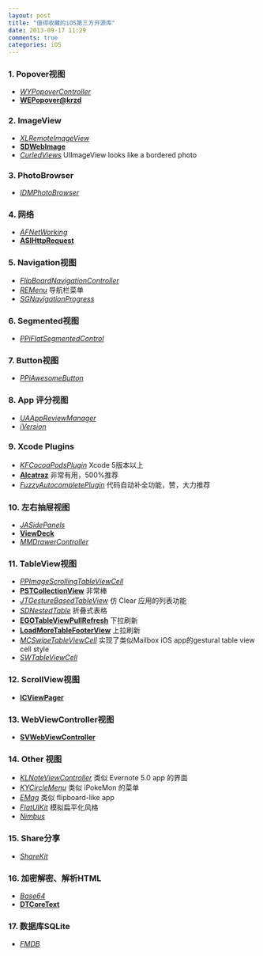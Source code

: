 ```yaml
---
layout: post
title: "值得收藏的iOS第三方开源库"
date: 2013-09-17 11:29
comments: true
categories: iOS
---
```


### 1. Popover视图
*  [_WYPopoverController_](https://github.com/nicolaschengdev/WYPopoverController)
*  [**WEPopover@krzd**](https://github.com/werner77/WEPopover)

### 2. ImageView
* [_XLRemoteImageView_](https://github.com/xmartlabs/XLRemoteImageView)
* [**SDWebImage**](https://github.com/rs/SDWebImage)
* [_CurledViews_](https://github.com/remotevision/CurledViews.git) UIImageView  looks like a bordered photo 

### 3. PhotoBrowser
* [_IDMPhotoBrowser_](https://github.com/appkraft/IDMPhotoBrowser)

### 4. 网络
* [_AFNetWorking_](https://github.com/AFNetworking/AFNetworking)
* [**ASIHttpRequest**](https://github.com/pokeb/asi-http-request)

### 5. Navigation视图
* [_FlipBoardNavigationController_](https://github.com/michaelhenry/FlipBoardNavigationController)
* [_REMenu_](https://github.com/romaonthego/REMenu.git) 导航栏菜单
* [_SGNavigationProgress_](https://github.com/sgryschuk/SGNavigationProgress)

### 6. Segmented视图
* [_PPiFlatSegmentedControl_](https://github.com/pepibumur/PPiFlatSegmentedControl)

### 7. Button视图
* [_PPiAwesomeButton_](https://github.com/pepibumur/PPiAwesomeButton)

### 8. App 评分视图
* [_UAAppReviewManager_](https://github.com/UrbanApps/UAAppReviewManager)
* [_iVersion_](https://github.com/nicklockwood/iVersion.git)

### 9. Xcode Plugins
* [_KFCocoaPodsPlugin_](https://github.com/ricobeck/KFCocoaPodsPlugin) Xcode 5版本以上
* [**Alcatraz**](http://mneorr.github.io/Alcatraz/) 非常有用，500%推荐
* [_FuzzyAutocompletePlugin_](https://github.com/chendo/FuzzyAutocompletePlugin) 代码自动补全功能，赞，大力推荐

### 10. 左右抽屉视图
* [_JASidePanels_](https://github.com/gotosleep/JASidePanels)
* [**ViewDeck**](https://github.com/Inferis/ViewDeck)
* [_MMDrawerController_](https://github.com/mutualmobile/MMDrawerController.git)

### 11. TableView视图
* [_PPImageScrollingTableViewCell_](https://github.com/popochess/PPImageScrollingTableViewCell)
* [**PSTCollectionView**](https://github.com/steipete/PSTCollectionView) 非常棒
* [_JTGestureBasedTableView_](https://github.com/jamztang/JTGestureBasedTableViewDemo.git) 仿 Clear 应用的列表功能
* [_SDNestedTable_](https://github.com/serverdensity/ios-SDNestedTable.git) 折叠式表格
* [**EGOTableViewPullRefresh**](https://github.com/enormego/EGOTableViewPullRefresh.git) 下拉刷新
* [**LoadMoreTableFooterView**](https://github.com/sishen/LoadMoreTableFooterView.git) 上拉刷新
* [_MCSwipeTableViewCell_](https://github.com/alikaragoz/MCSwipeTableViewCell.git) 实现了类似Mailbox iOS app的gestural table view cell style
* [_SWTableViewCell_](https://github.com/CEWendel/SWTableViewCell)

### 12. ScrollView视图
* [**ICViewPager**](https://github.com/monsieurje/ICViewPager.git )

### 13. WebViewController视图
* [**SVWebViewController**](https://github.com/samvermette/SVWebViewController.git)

### 14. Other 视图
* [_KLNoteViewController_](https://github.com/KieranLafferty/KLNoteViewController.git) 类似 Evernote 5.0 app 的界面
* [_KYCircleMenu_](https://github.com/Kjuly/KYCircleMenu.git) 类似 iPokeMon 的菜单
* [_EMag_](https://github.com/zhiyu/emag.git) 类似 flipboard-like app
* [_FlatUIKit_](https://github.com/Grouper/FlatUIKit.git) 模拟扁平化风格
* [_Nimbus_](https://github.com/jverkoey/nimbus.git) 

### 15. Share分享
* [_ShareKit_](https://github.com/ShareKit/ShareKit.git)

### 16. 加密解密、解析HTML
* [_Base64_](https://github.com/nicklockwood/Base64.git)
* [**DTCoreText**](https://github.com/Cocoanetics/DTCoreText.git)

### 17. 数据库SQLite
* [_FMDB_](https://github.com/ccgus/fmdb.git)








